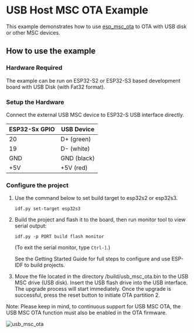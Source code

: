 # USB Host MSC OTA Example

This example demonstrates how to use [esp_msc_ota](https://components.espressif.com/components/espressif/esp_msc_ota) to OTA with USB disk or other MSC devices.

## How to use the example

### Hardware Required

The example can be run on ESP32-S2 or ESP32-S3 based development board with USB Disk (with Fat32 format).

### Setup the Hardware

Connect the external USB MSC device to ESP32-S USB interface directly.

| ESP32-Sx GPIO | USB Device  |
| ------------- | ----------- |
| 20            | D+ (green)  |
| 19            | D- (white)  |
| GND           | GND (black) |
| +5V           | +5V (red)   |

### Configure the project

1. Use the command below to set build target to esp32s2 or esp32s3.

    ```
    idf.py set-target esp32s3
    ```

2. Build the project and flash it to the board, then run monitor tool to view serial output:

    ```
    idf.py -p PORT build flash monitor
    ```

    (To exit the serial monitor, type ``Ctrl-]``.)

    See the Getting Started Guide for full steps to configure and use ESP-IDF to build projects.

3. Move the file located in the directory /build/usb_msc_ota.bin to the USB MSC drive (USB disk). Insert the USB flash drive into the USB interface. The upgrade process will start immediately. Once the upgrade is successful, press the reset button to initiate OTA partition 2.

Note: Please keep in mind, to continuous support for USB MSC OTA, the USB MSC OTA function must also be enabled in the OTA firmware.

![usb_msc_ota](https://dl.espressif.com/ae/esp-iot-solution/usb_msc_ota.gif)
